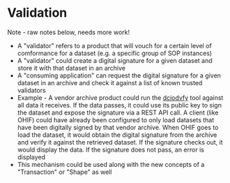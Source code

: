 # Validation

Note - raw notes below, needs more work!

- A "validator" refers to a product that will vouch for a certain level of comformance for a dataset (e.g. a specific group of SOP instances)
- A "validator" could create a digital signature for a given dataset and store it with that dataset in an archive
- A "consuming application" can request the digital signature for a given dataset in an archive and check it against a list of known trusted validators
- Example - A vendor archive product could run the [dciodvfy](https://www.dclunie.com/dicom3tools/dciodvfy.html) tool against all data it receives. If the data passes, it could use its public key to sign the dataset and expose the signature via a REST API call. A client (like OHIF) could have already been configured to only load datasets that have been digitally signed by that vendor archive. When OHIF goes to load the dataset, it would obtain the digital signature from the archive and verify it against the retrieved dataset. If the signature checks out, it would display the data. If the signature does not pass, an error is displayed
- This mechanism could be used along with the new concepts of a "Transaction" or "Shape" as well
